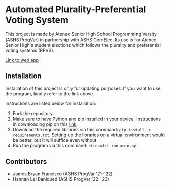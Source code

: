 # Automated Plurality-Preferential Voting System

This project is made by Ateneo Senior High School Programming Varsity (ASHS ProgVar) in partnership with ASHS ComElec. Its use is for Ateneo Senior High's student elections which follows the plurality and preferential voting systems (PPVS).

[Link to web app](https://bit.ly/ASHSPPVSProgram)

## Installation
Installation of this project is only for updating purposes. If you want to use the program, kindly refer to the link above. 

Instructions are listed below for installation:

1. Fork the repository.
2. Make sure to have Python and pip installed in your device. Instructions in downloading pip on this [link](https://pip.pypa.io/en/stable/installation/). 
3. Download the required libraries via this command: ```pip install -r requirements.txt```. Setting up the libraries on a virtual environment would be better, but it will suffice even without.
4. Run the program via this command: ```streamlit run main.py```.

## Contributors
- James Bryan Francisco (ASHS ProgVar '21-'22)
- Hannah Lei Baniqued (ASHS ProgVar '22-'23)
